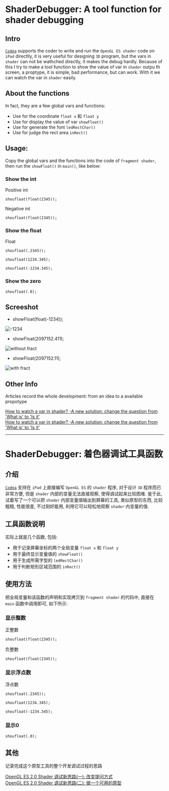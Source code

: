 # ShaderDebugger: A tool function for shader debugging

##  Intro

[`Codea`](codea.io) supports the coder to write and run the `OpenGL ES shader` code on `iPad` directlly, it is very useful for designing `3D` program, but the vars in `shader` can not be wathched directly, it makes the debug hardly. Because of this I try to make a tool function to show the value of var in `shader` outpu th screen, a proptype, it is simple, bad performance, but can work.  With it we can watch the var in `shader` easily.

##  About the functions

In fact, they are a few global vars and functions:

* Use for the coordinate `float x` 和 `float y`
* Use for display the value of var `showFloat()`
* Use for generate the font `ledRectChar()`
* Use for judge the rect area `inRect()`

##  Usage:

Copy the global vars and the functions into the code of `fragment shader`, then run the `showFloat()` in `main()`, like below:

### Show the int

Positive int

```
shoufloat(float(2345));
```

Negative int

```
shoufloat(float(2345));
```

### Show the float

Float

```
shoufloat(.2345));
```

```
shoufloat(1234.345);
```

```
shoufloat(-1234.345);
```

### Show the zero

```
shoufloat(.0);
```

## Screeshot

* showFloat(float(-1234));

![-1234](https://static.oschina.net/uploads/img/201604/02012716_WSKI.png "在这里输入图片标题")

*    showFloat(2097152.411);

![without fract](https://static.oschina.net/uploads/img/201604/02012812_2yQ2.png "在这里输入图片标题")

*    showFloat(2097152.11);

![with fract](https://static.oschina.net/uploads/img/201604/02012855_bQRE.png "在这里输入图片标题")

##  Other Info

Articles record the whole development: from an idea to a available propotype

[How to watch a var in shader? -A new solution: change the question from 'What is' to 'Is it'](https://github.com/FreeBlues/ShaderDebugger/blob/master/Record-Article-1-en.md)        
[How to watch a var in shader? -A new solution: change the question from 'What is' to 'Is it'](https://github.com/FreeBlues/ShaderDebugger/blob/master/Record-Article-2-en.md)

---

# ShaderDebugger: 着色器调试工具函数

##  介绍

[`Codea`](codea.io) 支持在 `iPad` 上直接编写 `OpenGL ES` 的 `shader` 程序, 对于设计 `3D` 程序而已非常方便, 但是 `shader` 内部的变量无法直接观察, 使得调试起来比较困难. 鉴于此, 试着写了一个可以把 `shader` 内部变量值输出到屏幕的工具, 类似原型的东西, 比较粗糙, 性能很差, 不过刚好能用, 利用它可以轻松地观察 `shader` 内变量的值.

##  工具函数说明

实际上就是几个函数, 包括:

* 用于记录屏幕坐标的两个全局变量 `float x` 和 `float y`
* 用于最终显示变量值的 `showFloat()`
* 用于生成所需字型的 `ledRectChar()`
* 用于判断矩形区域范围的 `inRect()`

##  使用方法

把全局变量和该函数的声明和实现拷贝到 `fragment shader` 的代码中, 直接在 `main` 函数中调用即可, 如下所示:

### 显示整数

正整数

```
shoufloat(float(2345));
```

负整数
```
shoufloat(float(2345));
```

### 显示浮点数

浮点数

```
shoufloat(.2345));
```

```
shoufloat(1234.345);
```

```
shoufloat(-1234.345);
```

### 显示0

```
shoufloat(.0);
```

##  其他

记录完成这个原型工具的整个开发调试过程的思路

[OpenGL ES 2.0 Shader 调试新思路(一): 改变提问方式](https://github.com/FreeBlues/ShaderDebugger/blob/master/Record-Article-1-cn.md)      
[OpenGL ES 2.0 Shader 调试新思路(二): 做一个可用的原型](https://github.com/FreeBlues/ShaderDebugger/blob/master/Record-Article-2-cn.md)
